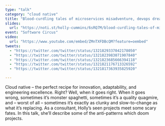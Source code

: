```yaml
---
type: "talk"
category: "cloud native"
title: "Blood-curdling tales of microservices misadventure, devops dread, and grisly governance"
slides:
  url: "https://noti.st/holly-cummins/6sRQ7M/blood-curdling-tales-of-microservices-misadventure-devops-dread-and-grisly-governance"
event: "Software Circus"
video:
  url: "https://www.youtube.com/embed/ZMnTXFDBcQM?feature=oembed"
tweets:
  - "https://twitter.com/twitter/status/1321829337042178050"
  - "https://twitter.com/twitter/status/1321823983071907840"
  - "https://twitter.com/twitter/status/1321823685666394118"
  - "https://twitter.com/twitter/status/1321821176713326592"
  - "https://twitter.com/twitter/status/1321817363935825920"

---
```

Cloud native – the perfect recipe for innovation, adaptability, and engineering excellence. Right? Well, when it goes right. When it goes wrong, sometimes it’s monster spaghetti, sometimes it’s a quality quagmire, and – worst of all – sometimes it’s exactly as clunky and slow-to-change as what it’s replacing. As a consultant, Holly’s seen projects meet some scary fates. In this talk, she’ll describe some of the anti-patterns which doom projects.